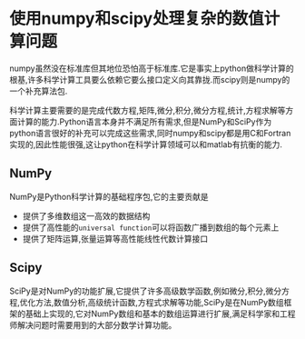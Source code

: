 # 使用numpy和scipy处理复杂的数值计算问题

numpy虽然没在标准库但其地位恐怕高于标准库.它是事实上python做科学计算的根基,许多科学计算工具要么依赖它要么接口定义向其靠拢.而scipy则是numpy的一个补充算法包.

科学计算主要需要的是完成代数方程,矩阵,微分,积分,微分方程,统计,方程求解等方面计算的能力.Python语言本身并不满足所有需求,但是NumPy和SciPy作为python语言很好的补充可以完成这些需求,同时numpy和scipy都是用C和Fortran实现的,因此性能很强,这让python在科学计算领域可以和matlab有抗衡的能力.

## NumPy

NumPy是Python科学计算的基础程序包,它的主要贡献是

+ 提供了多维数组这一高效的数据结构
+ 提供了高性能的`universal function`可以将函数广播到数组的每个元素上
+ 提供了矩阵运算,张量运算等高性能线性代数计算接口

## Scipy

SciPy是对NumPy的功能扩展,它提供了许多高级数学函数,例如微分,积分,微分方程,优化方法,数值分析,高级统计函数,方程式求解等功能,SciPy是在NumPy数组框架的基础上实现的,它对NumPy数组和基本的数组运算进行扩展,满足科学家和工程师解决问题时需要用到的大部分数学计算功能。

